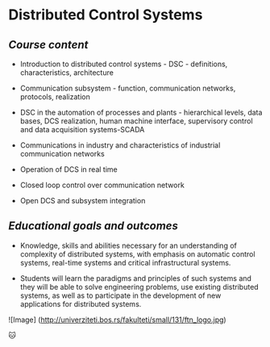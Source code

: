 # Distributed Control Systems


## *Course content*

* Introduction to distributed control systems - DSC - definitions, characteristics, architecture

* Communication subsystem - function, communication networks, protocols, realization

* DSC in the automation of processes and plants - hierarchical levels, data bases, DCS realization, human machine interface, supervisory control and data acquisition systems-SCADA

* Communications in industry and characteristics of industrial communication networks

* Operation of DCS in real time

* Closed loop control over communication network

* Open DCS and subsystem integration

## *Educational goals and outcomes*

* Knowledge, skills and abilities necessary for an understanding of complexity of distributed systems, with emphasis on automatic control systems, real-time systems and critical infrastructural systems.

* Students will learn the paradigms and principles of such systems and they will be able to solve engineering problems, use existing distributed systems, as well as to participate in the development of new applications for distributed systems.

![Image] (http://univerziteti.bos.rs/fakulteti/small/131/ftn_logo.jpg)

:cat:
